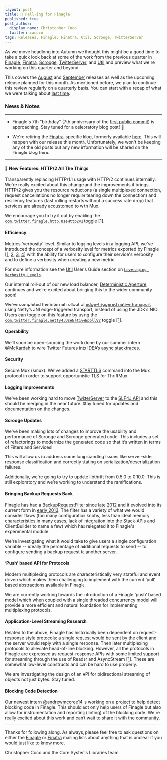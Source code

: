 ```yaml
---
layout: post
title: 🍂 Fall-ing for Finagle
published: true 
post_author:
  display_name: Christopher Coco 
  twitter: cacoco
tags: Releases, Finagle, Finatra, Util, Scrooge, TwitterServer
---
```


As we move headlong into Autumn we thought this might be a good time to take a
quick look back at some of the work from the previous quarter in
[Finagle](https://twitter.github.io/finagle/),
[Finatra](https://twitter.github.io/finatra/),
[Scrooge](https://twitter.github.io/scrooge),
[TwitterServer](https://twitter.github.io/twitter-server), and
[Util](https://twitter.github.io/util) and preview what we're working on this
quarter and beyond.

This covers the [August](https://github.com/twitter/finagle/tree/finagle-7.0.0)
and [September](https://github.com/twitter/finagle/tree/finagle-7.1.0) releases
as well as the upcoming release planned for this month. As mentioned before, we
plan to continue this review regularly on a quarterly basis. You can start with
a recap of what we were talking about [last
time](https://finagle.github.io/blog/2017/07/12/summer-review/).

### News & Notes

------------

- Finagle's 7th "birthday" (7th anniversary of the [first public
commit](https://github.com/twitter/finagle/tree/e04e51645374f8d958d85de384142dd00f4b7574))
is approaching. Stay tuned for a celebratory blog post! 🎉

- We're retiring the [Finatra](https://github.com/twitter/finatra)-specific
blog, formerly available
[here](https://twitter.github.io/finatra/blog/archives/). This will happen with
our release this month. Unfortunately, we won't be
keeping any of the old posts but any new information will be shared on the
Finagle blog here.

---------

#### 📣 New Features: HTTP/2 All The Things

Transparently replacing HTTP/1.1 usage with HTTP/2 continues internally. We're
really excited about this change and the improvements it brings. HTTP/2
gives you the resource reductions (a single multiplexed connection, request
cancellations no longer require tearing down the connection) and resiliency
features (fast rolling restarts without a success rate drop) that services are
already accustomed to with Mux.

We encourage you to try it out by enabling the
[`com.twitter.finagle.http.UseHttp2v2`](https://github.com/twitter/finagle/blob/9cc08d15216497bb03a1cafda96b7266cfbbcff1/finagle-http/src/main/resources/com/twitter/toggles/configs/com.twitter.finagle.http.json)
toggle
[[1](https://github.com/twitter/finagle/blob/9c69a0f16cd1e4bffb6a40844c2c8fed619c6bec/finagle-http/src/main/scala/com/twitter/finagle/Http.scala#L51)].

#### Efficiency

Metrics ‘verbosity’ level. Similar to logging levels in a logging API, we've
introduced the concept of a verbosity level for metrics exported by Finagle
[[1](https://github.com/twitter/finagle/commit/6c666ab5c3363ae5bd22b0fbd96f33995fe36ac7),
[2](https://github.com/twitter/util/commit/5e03745015693bc61fa2aace8da5eb452ff6e53d),
[3](https://github.com/twitter/util/commit/d08661fe49377aafd8af60231d6112d546e55e01),
[4](https://github.com/twitter/util/commit/1b3ce1eddbb2a9af9fa4f97f1fc1b20ac3ee6a40)]
with the ability for users to configure their service's verbosity and to define
a verbosity when creating a new metric.

For more information see the [Util](https://twitter.github.io/util) User's Guide
section on [`Leveraging Verbosity
Levels`](https://twitter.github.io/util/guide/util-stats/user_guide.html#leveraging-verbosity-levels).

Our internal roll-out of our new load balancer, [Deterministic
Aperture](https://github.com/twitter/finagle/blob/finagle-6.45.0/finagle-core/src/main/scala/com/twitter/finagle/loadbalancer/aperture/DeterministicOrdering.scala),
continues and we’re excited about bringing this to the wider community soon!

We’ve completed the internal rollout of [edge-triggered native
transport](https://github.com/twitter/finagle/search?utf8=%E2%9C%93&q=nativeEpoll&type=)
using Netty’s JNI edge-triggered transport, instead of using the JDK’s NIO.
Users can toggle on this feature by using the
[`com.twitter.finagle.netty4.UseNativeEpollV2`](https://github.com/twitter/finagle/blob/b89042a35ab0f39637e48bb89b170c80c95f03cf/finagle-netty4/src/main/resources/com/twitter/toggles/configs/com.twitter.finagle.netty4.json)
toggle
[[1](https://github.com/twitter/finagle/blob/2d37c2c1684132121f15423b2f08054785f8e29c/finagle-netty4/src/main/scala/com/twitter/finagle/netty4/nativeEpoll.scala)].

#### Operability

We’ll soon be open-sourcing the work done by our summer intern
[@McKardah](https://twitter.com/McKardah) to wire Twitter Futures into [IDEA’s
async
stacktraces](https://blog.jetbrains.com/idea/2017/02/intellij-idea-2017-1-eap-extends-debugger-with-async-stacktraces/).

#### Security

Secure Mux (smux). We've added a
[STARTTLS](https://en.wikipedia.org/wiki/Opportunistic_TLS) command into the Mux
protocol in order to support opportunistic TLS for ThriftMux.

#### Logging Improvements

We've been working hard to move
[TwitterServer](https://github.com/twitter/twitter-server) to the [SLF4J
API](https://www.slf4j.org/) and this should be merging in the near
future. Stay tuned for updates and documentation on the changes.

#### Scrooge Updates

We've been making lots of changes to improve the usability and performance of
Scrooge and Scrooge-generated code. This includes a set of refactorings to
modernize the generated code so that it’s written in terms of Filters and
Services!

This will allow us to address some long standing issues like server-side
response classification and correctly stating on serialization/deserialization
failures.

Additionally, we're going to try to update libthrift from 0.5.0 to 0.10.0. This
is still exploratory and we’re working to understand the ramifications.

#### Bringing Backup Requests Back

Finagle has had a
[BackupRequestFilter](https://github.com/twitter/finagle/blob/develop/finagle-exp/src/main/scala/com/twitter/finagle/exp/BackupRequestFilter.scala)
since [late
2012](https://github.com/twitter/finagle/commit/526e508579309711a9c56007eff2a783826d331c)
and it evolved into its current form in [early
2013](https://github.com/twitter/finagle/commit/8ca92593aac1d3f5bd4741d6b8e6fcf26053dc44).
The filter has a variety of what we would consider flaws (too many configuration
knobs, less than ideal memory characteristics in many cases, lack of integration
into the Stack-APIs and ClientBuilder to name a few) which has relegated it to
Finagle's experimental module.

We're investigating what it would take to give users a single configuration
variable -- ideally the percentage of additional requests to send -- to
configure sending a backup request to another server.

#### ‘Push’ based API for Protocols

Modern multiplexing protocols are characteristically very stateful and event
driven which makes them challenging to implement with the current ‘pull’ based
abstractions available in Finagle.

We are currently working towards the introduction of a Finagle ‘push’ based
model which when coupled with a single threaded concurrency model will provide a
more efficient and natural foundation for implementing multiplexing protocols.

#### Application-Level Streaming Research

Related to the above, Finagle has historically been dependent on
request-response style protocols: a single request would be sent by the client
and the server would reply with a single response. Then later multiplexing
protocols to alleviate head-of-line blocking. However, all the protocols in
Finagle are expressed as request-response APIs with some limited support for
streaming through the use of Reader and AsyncStream
[[1](https://github.com/twitter/finagle/blob/develop/finagle-example/src/main/scala/com/twitter/finagle/example/http/HttpStreamingServer.scala)].
These are somewhat low-level constructs and can be hard to use properly.

We are investigating the design of an API for bidirectional streaming of objects
not just bytes. Stay tuned.

#### Blocking Code Detection

Our newest intern [@andrewmccree14](https://twitter.com/andrewmccree14) is
working on a project to help detect blocking code in Finagle. This
should not only help users of Finagle but also allow for instrumentation and
reporting (linting) of the blocking code. We're really excited about this work
and can't wait to share it with the community.

------------

Thanks for following along. As always, please feel free to ask questions on
either the [Finagle](https://groups.google.com/forum/#!forum/finaglers) or
[Finatra](https://groups.google.com/forum/#!forum/finatra-users) mailing lists
about anything that is unclear if you would just like to know more.

Christopher Coco and the Core Systems Libraries team
